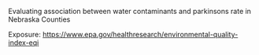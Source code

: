 Evaluating association between water contaminants and parkinsons rate in Nebraska Counties

Exposure: https://www.epa.gov/healthresearch/environmental-quality-index-eqi


